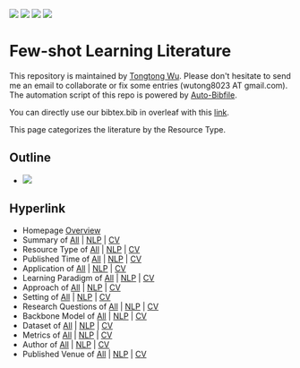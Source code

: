 [![](https://img.shields.io/badge/Awesome_Continual_Learning-yello)](https://github.com/wutong8023/Awesome_Continual_Learning.git) [![](https://img.shields.io/badge/Awesome_Few_Shot_learning-green)](https://github.com/wutong8023/Awesome_Few_Shot_Learning.git) [![](https://img.shields.io/badge/Awesome_Information_Extraction-blue)](https://github.com/wutong8023/Awesome_Information_Extraction.git) [![](https://img.shields.io/badge/Awesome_Ideas-red)](https://github.com/wutong8023/Awesome_Ideas.git)

# Few-shot Learning Literature 
This repository is maintained by [Tongtong Wu](https://wutong8023.site). Please don't hesitate to send me an email to collaborate or fix some entries (wutong8023 AT gmail.com). 
The automation script of this repo is powered by [Auto-Bibfile](https://github.com/wutong8023/Auto-Bibfile.git).

You can directly use our bibtex.bib in overleaf with this [link](https://www.overleaf.com/read/rgscdxhxbwhp).

<head><script defer src="https://use.fontawesome.com/releases/v5.0.13/js/all.js"></script><script defer src="https://use.fontawesome.com/releases/v5.0.13/js/v4-shims.js"></script></head><link rel="stylesheet" href="https://use.fontawesome.com/releases/v5.0.13/css/all.css">This page categorizes the literature by the Resource Type.

## Outline 
- [![](https://img.shields.io/badge/Hyperlink-blue)](https://github.com/wutong8023/Awesome_Few_Shot_Learning/tree/master/fsl4all/type/README.md#hyperlink)
## Hyperlink 
- Homepage [Overview](https://github.com/wutong8023/Awesome_Few_Shot_Learning/tree/master/README.md)
- Summary of [All](https://github.com/wutong8023/Awesome_Few_Shot_Learning/tree/master/fsl4all/./) | [NLP](https://github.com/wutong8023/Awesome_Few_Shot_Learning/tree/master/fsl4nlp/./) | [CV](https://github.com/wutong8023/Awesome_Few_Shot_Learning/tree/master/fsl4cv./)
- Resource Type of [All](https://github.com/wutong8023/Awesome_Few_Shot_Learning/tree/master/fsl4all/type) | [NLP](https://github.com/wutong8023/Awesome_Few_Shot_Learning/tree/master/fsl4nlp/type) | [CV](https://github.com/wutong8023/Awesome_Few_Shot_Learning/tree/master/fsl4cvtype)
- Published Time of [All](https://github.com/wutong8023/Awesome_Few_Shot_Learning/tree/master/fsl4all/time) | [NLP](https://github.com/wutong8023/Awesome_Few_Shot_Learning/tree/master/fsl4nlp/time) | [CV](https://github.com/wutong8023/Awesome_Few_Shot_Learning/tree/master/fsl4cvtime)
- Application of [All](https://github.com/wutong8023/Awesome_Few_Shot_Learning/tree/master/fsl4all/application) | [NLP](https://github.com/wutong8023/Awesome_Few_Shot_Learning/tree/master/fsl4nlp/application) | [CV](https://github.com/wutong8023/Awesome_Few_Shot_Learning/tree/master/fsl4cvapplication)
-  Learning Paradigm of [All](https://github.com/wutong8023/Awesome_Few_Shot_Learning/tree/master/fsl4all/supervision) | [NLP](https://github.com/wutong8023/Awesome_Few_Shot_Learning/tree/master/fsl4nlp/supervision) | [CV](https://github.com/wutong8023/Awesome_Few_Shot_Learning/tree/master/fsl4cvsupervision)
- Approach of [All](https://github.com/wutong8023/Awesome_Few_Shot_Learning/tree/master/fsl4all/approach) | [NLP](https://github.com/wutong8023/Awesome_Few_Shot_Learning/tree/master/fsl4nlp/approach) | [CV](https://github.com/wutong8023/Awesome_Few_Shot_Learning/tree/master/fsl4cvapproach)
- Setting of [All](https://github.com/wutong8023/Awesome_Few_Shot_Learning/tree/master/fsl4all/setting) | [NLP](https://github.com/wutong8023/Awesome_Few_Shot_Learning/tree/master/fsl4nlp/setting) | [CV](https://github.com/wutong8023/Awesome_Few_Shot_Learning/tree/master/fsl4cvsetting)
- Research Questions of [All](https://github.com/wutong8023/Awesome_Few_Shot_Learning/tree/master/fsl4all/research_question) | [NLP](https://github.com/wutong8023/Awesome_Few_Shot_Learning/tree/master/fsl4nlp/research_question) | [CV](https://github.com/wutong8023/Awesome_Few_Shot_Learning/tree/master/fsl4cvresearch_question)
- Backbone Model of [All](https://github.com/wutong8023/Awesome_Few_Shot_Learning/tree/master/fsl4all/backbone_model) | [NLP](https://github.com/wutong8023/Awesome_Few_Shot_Learning/tree/master/fsl4nlp/backbone_model) | [CV](https://github.com/wutong8023/Awesome_Few_Shot_Learning/tree/master/fsl4cvbackbone_model)
- Dataset of [All](https://github.com/wutong8023/Awesome_Few_Shot_Learning/tree/master/fsl4all/dataset) | [NLP](https://github.com/wutong8023/Awesome_Few_Shot_Learning/tree/master/fsl4nlp/dataset) | [CV](https://github.com/wutong8023/Awesome_Few_Shot_Learning/tree/master/fsl4cvdataset)
- Metrics of [All](https://github.com/wutong8023/Awesome_Few_Shot_Learning/tree/master/fsl4all/metrics) | [NLP](https://github.com/wutong8023/Awesome_Few_Shot_Learning/tree/master/fsl4nlp/metrics) | [CV](https://github.com/wutong8023/Awesome_Few_Shot_Learning/tree/master/fsl4cvmetrics)
- Author of [All](https://github.com/wutong8023/Awesome_Few_Shot_Learning/tree/master/fsl4all/author) | [NLP](https://github.com/wutong8023/Awesome_Few_Shot_Learning/tree/master/fsl4nlp/author) | [CV](https://github.com/wutong8023/Awesome_Few_Shot_Learning/tree/master/fsl4cvauthor)
- Published Venue of [All](https://github.com/wutong8023/Awesome_Few_Shot_Learning/tree/master/fsl4all/venue) | [NLP](https://github.com/wutong8023/Awesome_Few_Shot_Learning/tree/master/fsl4nlp/venue) | [CV](https://github.com/wutong8023/Awesome_Few_Shot_Learning/tree/master/fsl4cvvenue)
